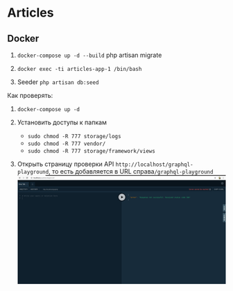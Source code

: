 # Articles

## Docker
1. `docker-compose up -d --build`
php artisan migrate
2. `docker exec -ti articles-app-1 /bin/bash`

3. Seeder
`php artisan db:seed`

Как проверять:
1. `docker-compose up -d`

2. Установить доступы к папкам
   - `sudo chmod -R 777 storage/logs`
   - `sudo chmod -R 777 vendor/`
   - `sudo chmod -R 777 storage/framework/views`
   
3. Открыть страницу проверки API `http://localhost/graphql-playground`, то есть добавляется в URL справа`/graphql-playground`
   ![Картинка](/public/support/graphql_playground.png)
